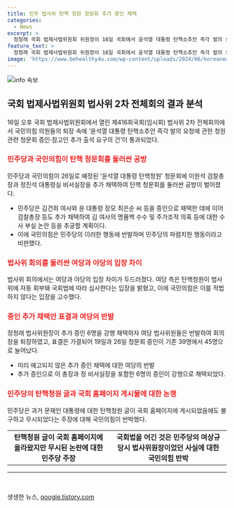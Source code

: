 ```yaml
---
title: 민주 법사위 탄핵 청원 청문회 추가 증인 채택
categories:
  - News
excerpt: >
  정청래 국회 법제사법위원회 위원장이 16일 국회에서 윤석열 대통령 탄핵소추안 즉각 발의 요청에 관한 청원을 통과시키고 있는데, 이에 야당은 반발하며 회의장을 퇴장했다. 민주당은 26일로 예정된 ‘윤석열 대통령 탄핵청원’ 청문회에 추가 증인으로 이원석 검찰총장과 정진석 대통령실 비서실장을 채택했다. 이로 인해 여야 간 공방이 벌어졌고, 탄핵 청원 관련 사안을 중대하게 여기면서 다루는 논란이 일고 있다. 
feature_text: >
  정청래 국회 법제사법위원회 위원장이 16일 국회에서 윤석열 대통령 탄핵소추안 즉각 발의 요청에 관한 청원을 통과시키고 있는데, 이에 야당은 반발하며 회의장을 퇴장했다. 민주당은 26일로 예정된 ‘윤석열 대통령 탄핵청원’ 청문회에 추가 증인으로 이원석 검찰총장과 정진석 대통령실 비서실장을 채택했다. 이로 인해 여야 간 공방이 벌어졌고, 탄핵 청원 관련 사안을 중대하게 여기면서 다루는 논란이 일고 있다. 
image: 'https://www.behealthy4u.com/wp-content/uploads/2024/06/koreanews.jpg'
---
```


<p><img src="https://www.behealthy4u.com/wp-content/uploads/2024/06/koreanews.jpg" alt="info 속보" /></p>

<h2 data-ke-size="size26">국회 법제사법위원회 법사위 2차 전체회의 결과 분석</h2>

<p data-ke-size="size16">16일 오후 국회 법제사법위원회에서 열린 제416회국회(임시회) 법사위 2차 전체회의에서 국민의힘 의원들의 퇴장 속에 ‘윤석열 대통령 탄핵소추안 즉각 발의 요청에 관한 청원 관련 청문회 증인·참고인 추가 출석 요구의 건’이 통과되었다. </p>

<h3><b><span style="color: #ee2323;">민주당과 국민의힘이 탄핵 청문회를 둘러싼 공방</span></b></h3>

<p data-ke-size="size16">민주당과 국민의힘이 26일로 예정된 ‘윤석열 대통령 탄핵청원’ 청문회에 이원석 검찰총장과 정진석 대통령실 비서실장을 추가 채택하여 탄핵 청문회를 둘러싼 공방이 벌어졌다.</p>

<ul>
<li>민주당은 김건희 여사와 윤 대통령 장모 최은순 씨 등을 증인으로 채택한 데에 이어 검찰총장 등도 추가 채택하여 김 여사의 명품백 수수 및 주가조작 의혹 등에 대한 수사 부실 논란 등을 추궁할 계획이다.</li>
<li>이에 국민의힘은 민주당의 이러한 행동에 반발하며 민주당의 파렴치한 행동이라고 비판했다.</li>
</ul>

<h3><b><span style="color: #ee2323;">법사위 회의를 둘러싼 여당과 야당의 입장 차이</span></b></h3>

<p data-ke-size="size16">법사위 회의에서는 여당과 야당의 입장 차이가 두드러졌다. 여당 측은 탄핵청원이 법사위에 자동 회부돼 국회법에 따라 심사한다는 입장을 밝혔고, 이에 국민의힘은 이를 적법하지 않다는 입장을 고수했다.
</p>

<h3><b><span style="color: #ee2323;">증인 추가 채택안 표결과 여당의 반발</span></b></h3>

<p data-ke-size="size16">정청래 법사위원장이 추가 증인 6명을 강행 채택하자 여당 법사위원들은 반발하여 회의장을 퇴장하였고, 표결은 가결되어 19일과 26일 청문회 증인이 기존 39명에서 45명으로 늘어났다.</p>

<ul>
<li>미리 예고되지 않은 추가 증인 채택에 대한 여당의 반발</li>
<li>추가 증인으로 이 총장과 정 비서실장을 포함한 6명의 증인이 강행으로 채택되었다.</li>
</ul>

<h3><b><span style="color: #ee2323;">민주당의 탄핵청원 글과 국회 홈페이지 게시물에 대한 논쟁</span></b></h3>

<p data-ke-size="size16">민주당은 과거 문재인 대통령에 대한 탄핵청원 글이 국회 홈페이지에 게시되었음에도 불구하고 무시되었다는 주장에 대해 국민의힘이 반박했다.</p>

<table>
<tr>
<td style="text-align: center; height: 17px;"><b>탄핵청원 글이 국회 홈페이지에 올라왔지만 무시된 논란에 대한 민주당 주장</b></td>
<td style="text-align: center; height: 17px;"><b>국회법을 어긴 것은 민주당의 여상규 당시 법사위원장이었던 사실에 대한 국민의힘 반박</b></td>
</tr>
</table>

<hr data-ke-size="size16">

<p data-ke-size="size16">&nbsp;</p>
생생한 뉴스, <a href="https://qoogle.tistory.com" rel="dofollow">qoogle.tistory.com</a>


